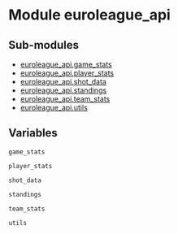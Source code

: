 # Module euroleague_api

## Sub-modules

* [euroleague_api.game_stats](game_stats/)
* [euroleague_api.player_stats](player_stats/)
* [euroleague_api.shot_data](shot_data/)
* [euroleague_api.standings](standings/)
* [euroleague_api.team_stats](team_stats/)
* [euroleague_api.utils](utils/)

## Variables

```python3
game_stats
```

```python3
player_stats
```

```python3
shot_data
```

```python3
standings
```

```python3
team_stats
```

```python3
utils
```
